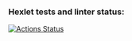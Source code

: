 ### Hexlet tests and linter status:
[![Actions Status](https://github.com/valeriapikul/frontend-project-11/actions/workflows/hexlet-check.yml/badge.svg)](https://github.com/valeriapikul/frontend-project-11/actions)